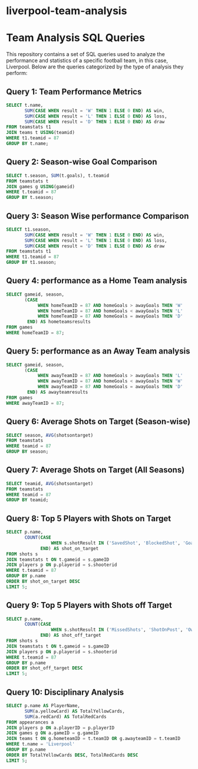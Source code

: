# liverpool-team-analysis

# Team Analysis SQL Queries

This repository contains a set of SQL queries used to analyze the performance and statistics of a specific football team, in this case, Liverpool. Below are the queries categorized by the type of analysis they perform:



## Query 1: Team Performance Metrics
```sql
SELECT t.name,
       SUM(CASE WHEN result = 'W' THEN 1 ELSE 0 END) AS win, 
       SUM(CASE WHEN result = 'L' THEN 1 ELSE 0 END) AS loss, 
       SUM(CASE WHEN result = 'D' THEN 1 ELSE 0 END) AS draw
FROM teamstats t1
JOIN teams t USING(teamid)
WHERE t1.teamid = 87
GROUP BY t.name;
```

## Query 2: Season-wise Goal Comparison
```sql
SELECT t.season, SUM(t.goals), t.teamid 
FROM teamstats t
JOIN games g USING(gameid)
WHERE t.teamid = 87
GROUP BY t.season;
```

## Query 3: Season Wise performance Comparison
```sql
SELECT t1.season,
       SUM(CASE WHEN result = 'W' THEN 1 ELSE 0 END) AS win, 
       SUM(CASE WHEN result = 'L' THEN 1 ELSE 0 END) AS loss, 
       SUM(CASE WHEN result = 'D' THEN 1 ELSE 0 END) AS draw
FROM teamstats t1
WHERE t1.teamid = 87
GROUP BY t1.season;
```

## Query 4: performance as a Home Team analysis
```sql
SELECT gameid, season, 
       (CASE 
            WHEN homeTeamID = 87 AND homeGoals > awayGoals THEN 'W'  
            WHEN homeTeamID = 87 AND homeGoals < awayGoals THEN 'L'  
            WHEN homeTeamID = 87 AND homeGoals = awayGoals THEN 'D' 
        END) AS hometeamsresults 
FROM games
WHERE homeTeamID = 87;
```

## Query 5: performance as an Away Team analysis
```sql
SELECT gameid, season, 
       (CASE 
            WHEN awayTeamID = 87 AND homeGoals > awayGoals THEN 'L'  
            WHEN awayTeamID = 87 AND homeGoals < awayGoals THEN 'W'  
            WHEN awayTeamID = 87 AND homeGoals = awayGoals THEN 'D'  
        END) AS awayteamresults
FROM games
WHERE awayTeamID = 87;
```

## Query 6: Average Shots on Target (Season-wise)
```sql
SELECT season, AVG(shotsontarget) 
FROM teamstats
WHERE teamid = 87
GROUP BY season;
```

## Query 7: Average Shots on Target (All Seasons)
```sql
SELECT teamid, AVG(shotsontarget) 
FROM teamstats
WHERE teamid = 87
GROUP BY teamid;
```

## Query 8: Top 5 Players with Shots on Target
```sql
SELECT p.name,
       COUNT(CASE 
                 WHEN s.shotResult IN ('SavedShot', 'BlockedShot', 'Goal') THEN 1 
             END) AS shot_on_target 
FROM shots s
JOIN teamstats t ON t.gameid = s.gameID
JOIN players p ON p.playerid = s.shooterid
WHERE t.teamid = 87
GROUP BY p.name 
ORDER BY shot_on_target DESC  
LIMIT 5;
```

## Query 9: Top 5 Players with Shots off Target
```sql
SELECT p.name,
       COUNT(CASE 
                 WHEN s.shotResult IN ('MissedShots', 'ShotOnPost', 'OwnGoal') THEN 1 
             END) AS shot_off_target
FROM shots s
JOIN teamstats t ON t.gameid = s.gameID
JOIN players p ON p.playerid = s.shooterid
WHERE t.teamid = 87
GROUP BY p.name 
ORDER BY shot_off_target DESC 
LIMIT 5;
```

## Query 10: Disciplinary Analysis
```sql
SELECT p.name AS PlayerName, 
       SUM(a.yellowCard) AS TotalYellowCards, 
       SUM(a.redCard) AS TotalRedCards
FROM appearances a
JOIN players p ON a.playerID = p.playerID
JOIN games g ON a.gameID = g.gameID
JOIN teams t ON g.hometeamID = t.teamID OR g.awayteamID = t.teamID
WHERE t.name = 'Liverpool'
GROUP BY p.name 
ORDER BY TotalYellowCards DESC, TotalRedCards DESC  
LIMIT 5;
